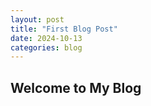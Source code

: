 ```yaml
---
layout: post
title: "First Blog Post"
date: 2024-10-13
categories: blog
---
```


## Welcome to My Blog